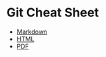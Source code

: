 Git Cheat Sheet
===============

* [Markdown](https://github.com/pixelbrackets/git_cheat_sheet/blob/master/git_cheat_sheet.md)
* [HTML](https://pixelbrackets.github.io/git_cheat_sheet/)
* [PDF](https://pixelbrackets.github.io/git_cheat_sheet/git_cheat_sheet.pdf)
